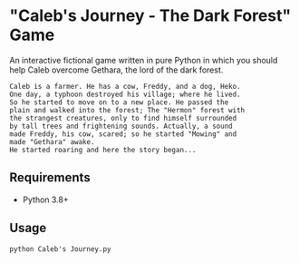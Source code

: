 # "Caleb's Journey - The Dark Forest" Game
An interactive fictional game written in pure Python in which you should help Caleb overcome Gethara, the lord of the dark forest.

    Caleb is a farmer. He has a cow, Freddy, and a dog, Heko.
    One day, a typhoon destroyed his village; where he lived.
    So he started to move on to a new place. He passed the 
    plain and walked into the forest; The "Hermon" forest with
    the strangest creatures, only to find himself surrounded
    by tall trees and frightening sounds. Actually, a sound 
    made Freddy, his cow, scared; so he started "Mowing" and
    made "Gethara" awake. 
    He started roaring and here the story began...


## Requirements
 * Python 3.8+

## Usage
```
python Caleb's Journey.py
```
